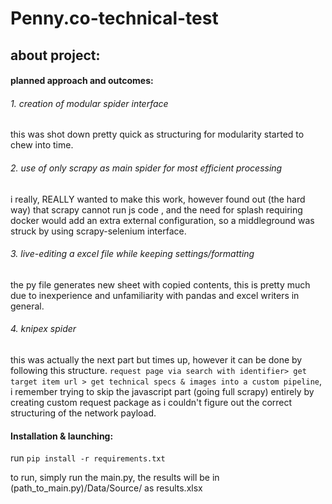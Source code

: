 # Penny.co-technical-test

## about project:
#### planned approach and outcomes:
###### 1. creation of modular spider interface
this was shot down pretty quick as structuring for modularity started to chew into time.
###### 2. use of only scrapy as main spider for most efficient processing 
i really, REALLY wanted to make this work, however found out (the hard way) that scrapy cannot run js code , and the need for splash requiring docker would add an extra external configuration, so a middleground was struck by using scrapy-selenium interface.
###### 3. live-editing a excel file while keeping settings/formatting 
the py file generates new sheet with copied contents, this is pretty much due to inexperience and unfamiliarity with pandas and excel writers in general.
###### 4. knipex spider 
this was actually the next part but times up, however it can be done by following this structure. ```request page via search with identifier> get target item url > get technical specs & images into a custom pipeline```, i remember trying to skip the javascript part (going full scrapy) entirely by creating custom request package as i couldn't figure out the correct structuring of the network payload.
#### Installation & launching:
run `pip install -r requirements.txt`

to run, simply run the main.py, the results will be in (path_to_main.py)/Data/Source/ as results.xlsx
